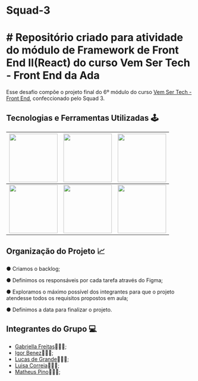 # Squad-3 


# # Repositório criado para atividade do módulo de Framework de Front End II(React) do curso Vem Ser Tech - Front End da Ada 


Esse desafio compõe o projeto final do 6º módulo do curso [Vem Ser Tech - Front End](https://ada.tech/sou-aluno/programas/ifood-vem-ser-tech), confeccionado pelo Squad 3.


## Tecnologias e Ferramentas Utilizadas 🕹️

| <img src="https://cdn.jsdelivr.net/gh/devicons/devicon/icons/javascript/javascript-original.svg" width="130px"> |  <img src="https://cdn.jsdelivr.net/gh/devicons/devicon/icons/html5/html5-original-wordmark.svg" width="130px"> | <img src="https://cdn.jsdelivr.net/gh/devicons/devicon/icons/css3/css3-original-wordmark.svg" width="130px"> | 
|----------|----------|----------|
|  <img src="https://cdn.jsdelivr.net/gh/devicons/devicon/icons/vscode/vscode-original-wordmark.svg" width="130px"> | <img src="https://upload.wikimedia.org/wikipedia/commons/thumb/a/a7/React-icon.svg/512px-React-icon.svg.png" width="130px">| <img src="https://upload.wikimedia.org/wikipedia/commons/thumb/d/d9/Node.js_logo.svg/590px-Node.js_logo.svg.png" width="130px">|



## Organização do Projeto 📈

● Criamos o backlog;

● Definimos os responsáveis por cada tarefa através do Figma;

● Exploramos o máximo possível dos integrantes para que o projeto atendesse todos os requisitos propostos em aula;

● Definimos a data para finalizar o projeto.
  

## Integrantes do Grupo 💻

- [Gabriella Freitas](https://github.com/gabriellafsena)👩🏻‍💻;
- [Igor Benez](https://github.com/igor-benez)👨🏻‍💻;
- [Lucas de Grande](https://github.com/)👨🏻‍💻;
- [Luisa Correia](https://github.com/luisacs923)👩🏻‍💻;
- [Matheus Pino](https://github.com/matheuspino)👨🏻‍💻;
